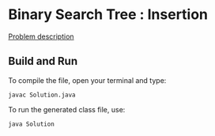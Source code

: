 # Binary Search Tree : Insertion

[Problem description](https://www.hackerrank.com/challenges/binary-search-tree-insertion)

## Build and Run

To compile the file, open your terminal and type:
```
javac Solution.java
```

To run the generated class file, use:
```
java Solution
```
